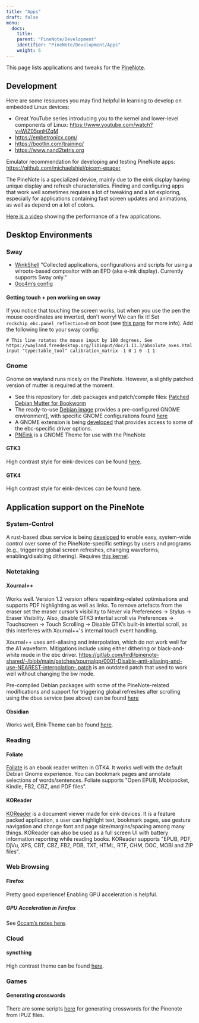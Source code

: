 ```yaml
---
title: "Apps"
draft: false
menu:
  docs:
    title:
    parent: "PineNote/Development"
    identifier: "PineNote/Development/Apps"
    weight: 6
---
```


This page lists applications and tweaks for the [PineNote](/documentation/PineNote).

## Development

Here are some resources you may find helpful in learning to develop on embedded Linux devices:

* Great YouTube series introducing you to the kernel and lower-level components of Linux: https://www.youtube.com/watch?v=WiZ05pnHZqM
* https://embetronicx.com/
* https://bootlin.com/training/
* https://www.nand2tetris.org

Emulator recommendation for developing and testing PineNote apps: https://github.com/michaelshiel/picom-epaper

The PineNote is a specialized device, mainly due to the eink display having unique display and refresh characteristics.
Finding and configuring apps that work well sometimes requires a lot of tweaking and a lot exploring, especially for
applications containing fast screen updates and animations, as well as depend on a lot of colors.

[Here is a video](https://www.youtube.com/watch?v=ZCLyJfbzbrU) showing the performance of a few applications.

## Desktop Environments

### Sway

* [WinkShell](https://github.com/hmpthcs/WinkShell) "Collected applications, configurations and scripts for using a wlroots-based compositor with an EPD (aka e-ink display). Currently supports Sway only."
* [0cc4m’s config](https://github.com/0cc4m/pinenote-misc/blob/main/sway/config/sway/config)

#### Getting touch + pen working on sway

If you notice that touching the screen works, but when you use the pen the mouse coordinates are inverted, don’t worry! We can fix it! Set `rockchip_ebc.panel_reflection=0` on boot (see [this page](/documentation/PineNote/Development/Building_kernel#configuring_the_driver) for more info). Add the following line to your sway config:

    # This line rotates the mouse input by 180 degrees. See https://wayland.freedesktop.org/libinput/doc/1.11.3/absolute_axes.html
    input "type:table_tool" calibration_matrix -1 0 1 0 -1 1

### Gnome

Gnome on wayland runs nicely on the PineNote. However, a slightly patched version of mutter is required at the moment.

* See this repository for .deb packages and patch/compile files: [Patched Debian Mutter for Bookworm](https://github.com/m-weigand/pinenote_debian_mutter)
* The ready-to-use [Debian image](https://github.com/m-weigand/pinenote-debian-recipes/releases) provides a pre-configured GNOME environment], with specific GNOME configurations found [here](https://github.com/m-weigand/pinenote-debian-recipes/blob/main/overlays/gnome_config/01-pinenote-settings)
* A GNOME extension is being [developed](https://github.com/PNDeb/pinenote-gnome-extension) that provides access to some of the ebc-specific driver options.
* [PNEink](https://github.com/MichiMolle/PNEink) is a GNOME Theme for use with the PineNote

#### GTK3

High contrast style for eink-devices can be found [here](https://github.com/MichiMolle/gtk3-eink).

#### GTK4

High contrast style for eink-devices can be found [here](https://github.com/MichiMolle/gtk4-eink).

## Application support on the PineNote

### System-Control

A rust-based dbus service is being [developed](https://github.com/m-weigand/pinenote_dbus_service) to enable easy, system-wide control over some of the PineNote-specific settings by users and programs (e.g., triggering global screen refreshes, changing waveforms, enabling/disabling dithering). Requires [this kernel](https://github.com/m-weigand/linux/releases).

### Notetaking

#### Xournal++

Works well. Version 1.2 version offers repainting-related optimisations and supports PDF highlighting as well as links. To remove artefacts from the eraser set the eraser cursor’s visibility to Never via Preferences -> Stylus -> Eraser Visibility. Also, disable GTK3 intertial scroll via Preferences -> Touchscreen -> Touch Scrolling -> Disable GTK’s built-in intertial scroll, as this interferes with Xournal++'s internal touch event handling.

Xournal++ uses anti-aliasing and interpolation, which do not work well for the A1 waveform. Mitigations include using either dithering or black-and-white mode in the ebc driver. https://gitlab.com/hrdl/pinenote-shared/-/blob/main/patches/xournalpp/0001-Disable-anti-aliasing-and-use-NEAREST-interpolation-.patch is an outdated patch that used to work well without changing the bw mode.

Pre-compiled Debian packages with some of the PineNote-related modifications and support for triggering global refreshes after scrolling using the dbus service (see above) can be found [here](https://github.com/m-weigand/xournalpp_pn/releases)

#### Obsidian
Works well, EInk-Theme can be found [here](https://github.com/MichiMolle/obsidian-eink).

### Reading

#### Foliate
[Foliate](https://johnfactotum.github.io/foliate/) is an ebook reader written in GTK4. It works well with the default Debian Gnome experience. You can bookmark pages and annotate selections of words/sentences. Foliate supports "Open EPUB, Mobipocket, Kindle, FB2, CBZ, and PDF files".

#### KOReader
[KOReader](https://koreader.rocks/) is a document viewer made for eink devices. It is a feature packed application, a user can highlight text, bookmark pages, use gesture navigation and change font and page size/margins/spacing among many things. KOReader can also be used as a full screen UI with battery information reporting while reading books. KOReader supports "EPUB, PDF, DjVu, XPS, CBT, CBZ, FB2, PDB, TXT, HTML, RTF, CHM, DOC, MOBI and ZIP files".

### Web Browsing

#### Firefox

Pretty good experience! Enabling GPU acceleration is helpful.

##### GPU Acceleration in Firefox

See [0ccam’s notes here](https://github.com/0cc4m/pinenote-misc#firefox-hardware-acceleration).

### Cloud

#### syncthing
High contrast theme can be found [here](https://github.com/MichiMolle/syncthing-eink).

### Games
	
#### Generating crosswords 
	
There are some scripts [here](https://git.sr.ht/~scott__/pinenote_crossword_utilities) for generating crosswords for the Pinenote from IPUZ files.
